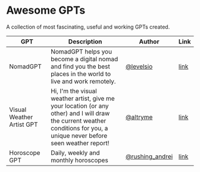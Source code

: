 # Awesome GPTs

A collection of most fascinating, useful and working GPTs created.

| GPT  | Description  | Author  | Link | 
|---|---|---|---|
| NomadGPT | NomadGPT helps you become a digital nomad and find you the best places in the world to live and work remotely. | [@levelsio](https://twitter.com/levelsio) | [link](https://chat.openai.com/g/g-0k9rvxdJn-nomadgpt) |
| Visual Weather Artist GPT | Hi, I'm the visual weather artist, give me your location (or any other) and I will draw the current weather conditions for you, a unique never before seen weather report! | [@altryme](https://twitter.com/altryne) | [link](https://chat.openai.com/g/g-twUGxmpHv-visual-weather-artist-gpt) |
| Horoscope GPT | Daily, weekly and monthly horoscopes | [@rushing_andrei](https://twitter.com/rushing_andrei) | [link](https://chat.openai.com/g/g-twUGxmpHv-visual-weather-artist-gpt) |
